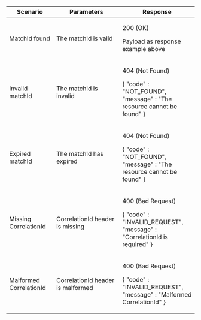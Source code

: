 <table>
  <col width="25%">
  <col width="35%">
  <col width="40%">
  <thead>
    <tr>
      <th>Scenario</th>
      <th>Parameters</th>
      <th>Response</th>
    </tr>
  </thead>
  <tbody>
    <tr>
      <td>MatchId found</td>
      <td>The matchId is valid</td>
      <td>
        <p>200 (OK)</p>
        <p>Payload as response example above</p>
      </td>
    </tr>
    <tr>
      <td>Invalid matchId</td>
      <td>The matchId is invalid</td>
      <td>
        <p>404 (Not Found)</p>
        <p>{ &quot;code&quot; : &quot;NOT_FOUND&quot;,<br/>&quot;message&quot; : &quot;The resource cannot be found&quot; }</p>
      </td>
    </tr>
    <tr>
      <td>Expired matchId</td>
      <td>The matchId has expired</td>
      <td>
        <p>404 (Not Found)</p>
        <p>{ &quot;code&quot; : &quot;NOT_FOUND&quot;,<br/>&quot;message&quot; : &quot;The resource cannot be found&quot; }</p>
      </td>
    </tr>
    <tr>
        <td><p>Missing CorrelationId</p></td>
        <td><p>CorrelationId header is missing</p></td>
        <td>
            <p>400 (Bad Request)</p>
            <p>{ &quot;code&quot; : &quot;INVALID_REQUEST&quot;,<br/>&quot;message&quot; : &quot;CorrelationId is required&quot; }</p></td>
        </td>
    </tr>
    <tr>
        <td><p>Malformed CorrelationId</p></td>
        <td><p>CorrelationId header is malformed</p></td>
        <td>
            <p>400 (Bad Request)</p>
            <p>{ &quot;code&quot; : &quot;INVALID_REQUEST&quot;,<br/>&quot;message&quot; : &quot;Malformed CorrelationId&quot; }</p></td>
        </td>
    </tr>
  </tbody>
</table>
